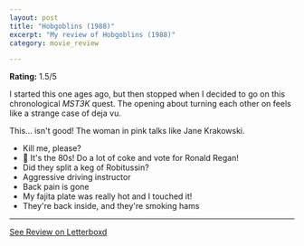 ```yaml
---
layout: post
title: "Hobgoblins (1988)"
excerpt: "My review of Hobgoblins (1988)"
category: movie_review

---
```


**Rating:** 1.5/5

I started this one ages ago, but then stopped when I decided to go on this chronological <i>MST3K</i> quest. The opening about turning each other on feels like a strange case of deja vu.

This... isn't good! The woman in pink talks like Jane Krakowski.

* Kill me, please?
* 🎵 It's the 80s! Do a lot of coke and vote for Ronald Regan!
* Did they split a keg of Robitussin?
* Aggressive driving instructor
* Back pain is gone
* My fajita plate was really hot and I touched it!
* They're back inside, and they're smoking hams

<hr>

[See Review on Letterboxd](https://boxd.it/63lm3j)
